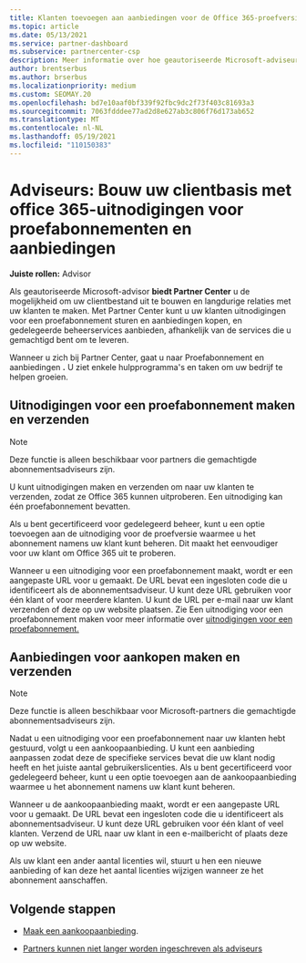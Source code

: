 ```yaml
---
title: Klanten toevoegen aan aanbiedingen voor de Office 365-proefversie
ms.topic: article
ms.date: 05/13/2021
ms.service: partner-dashboard
ms.subservice: partnercenter-csp
description: Meer informatie over hoe geautoriseerde Microsoft-adviseurs hun Office 365-abonnementen kunnen laten groeien. Uitnodigingen voor proefabonnementen en aanbiedingen voor Office 365 maken en verzenden naar clients.
author: brentserbus
ms.author: brserbus
ms.localizationpriority: medium
ms.custom: SEOMAY.20
ms.openlocfilehash: bd7e10aaf0bf339f92fbc9dc2f73f403c81693a3
ms.sourcegitcommit: 7063fdddee77ad2d8e627ab3c806f76d173ab652
ms.translationtype: MT
ms.contentlocale: nl-NL
ms.lasthandoff: 05/19/2021
ms.locfileid: "110150383"
---
```

# <a name="advisors-build-your-client-base-with-office-365-trial-invitations-and-purchase-offers"></a>Adviseurs: Bouw uw clientbasis met office 365-uitnodigingen voor proefabonnementen en aanbiedingen


**Juiste rollen:** Advisor


Als geautoriseerde Microsoft-advisor **biedt Partner Center** u de mogelijkheid om uw clientbestand uit te bouwen en langdurige relaties met uw klanten te maken. Met Partner Center kunt u uw klanten uitnodigingen voor een proefabonnement sturen en aanbiedingen kopen, en gedelegeerde beheerservices aanbieden, afhankelijk van de services die u gemachtigd bent om te leveren.

Wanneer u zich bij Partner Center, gaat u naar Proefabonnement en aanbiedingen **.** U ziet enkele hulpprogramma's en taken om uw bedrijf te helpen groeien.

## <a name="create-and-send-trial-invitations"></a>Uitnodigingen voor een proefabonnement maken en verzenden

> [!NOTE]
> Deze functie is alleen beschikbaar voor partners die gemachtigde abonnementsadviseurs zijn.

U kunt uitnodigingen maken en verzenden om naar uw klanten te verzenden, zodat ze Office 365 kunnen uitproberen. Een uitnodiging kan één proefabonnement bevatten.

Als u bent gecertificeerd voor gedelegeerd beheer, kunt u een optie toevoegen aan de uitnodiging voor de proefversie waarmee u het abonnement namens uw klant kunt beheren. Dit maakt het eenvoudiger voor uw klant om Office 365 uit te proberen.

Wanneer u een uitnodiging voor een proefabonnement maakt, wordt er een aangepaste URL voor u gemaakt. De URL bevat een ingesloten code die u identificeert als de abonnementsadviseur. U kunt deze URL gebruiken voor één klant of voor meerdere klanten. U kunt de URL per e-mail naar uw klant verzenden of deze op uw website plaatsen.
Zie Een uitnodiging voor een proefabonnement maken voor meer informatie over [uitnodigingen voor een proefabonnement.](advisors-create-a-trial-invitation.md)

## <a name="create-and-send-purchase-offers"></a>Aanbiedingen voor aankopen maken en verzenden

> [!NOTE]
> Deze functie is alleen beschikbaar voor Microsoft-partners die gemachtigde abonnementsadviseurs zijn.

Nadat u een uitnodiging voor een proefabonnement naar uw klanten hebt gestuurd, volgt u een aankoopaanbieding. U kunt een aanbieding aanpassen zodat deze de specifieke services bevat die uw klant nodig heeft en het juiste aantal gebruikerslicenties. Als u bent gecertificeerd voor gedelegeerd beheer, kunt u een optie toevoegen aan de aankoopaanbieding waarmee u het abonnement namens uw klant kunt beheren.

Wanneer u de aankoopaanbieding maakt, wordt er een aangepaste URL voor u gemaakt. De URL bevat een ingesloten code die u identificeert als abonnementsadviseur. U kunt deze URL gebruiken voor één klant of veel klanten. Verzend de URL naar uw klant in een e-mailbericht of plaats deze op uw website.

Als uw klant een ander aantal licenties wil, stuurt u hen een nieuwe aanbieding of kan deze het aantal licenties wijzigen wanneer ze het abonnement aanschaffen.

## <a name="next-steps"></a>Volgende stappen

- [Maak een aankoopaanbieding](advisor-create-a-purchase-offer.md).

- [Partners kunnen niet langer worden ingeschreven als adviseurs](advisors-no-csp.md)
